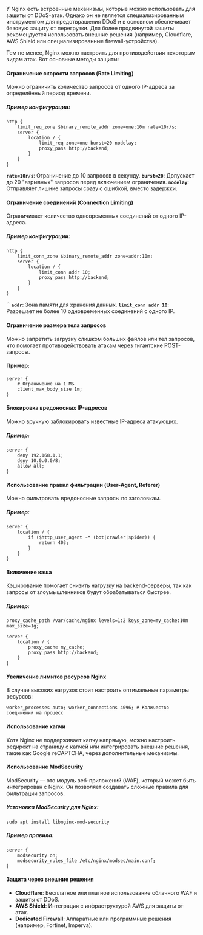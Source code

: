У Nginx есть встроенные механизмы, которые можно использовать для защиты от DDoS-атак. Однако он не является специализированным инструментом для предотвращения DDoS и в основном обеспечивает базовую защиту от перегрузки. Для более продвинутой защиты рекомендуется использовать внешние решения (например, Cloudflare, AWS Shield или специализированные firewall-устройства).

Тем не менее, Nginx можно настроить для противодействия некоторым видам атак. Вот основные методы защиты:
#### Ограничение скорости запросов (Rate Limiting)

Можно ограничить количество запросов от одного IP-адреса за определённый период времени.
##### Пример конфигурации:

```
http {     
	limit_req_zone $binary_remote_addr zone=one:10m rate=10r/s;      
	server {         
		location / {             
			limit_req zone=one burst=20 nodelay;             
			proxy_pass http://backend;         
		}     
	} 
}
```

 **`rate=10r/s`**: Ограничение до 10 запросов в секунду.
 **`burst=20`**: Допускает до 20 "взрывных" запросов перед включением ограничения.
 **`nodelay`**: Отправляет лишние запросы сразу с ошибкой, вместо задержки.
#### Ограничение соединений (Connection Limiting)

Ограничивает количество одновременных соединений от одного IP-адреса.
##### Пример конфигурации:
```
http {     
	limit_conn_zone $binary_remote_addr zone=addr:10m;      
	server {         
		location / {             
			limit_conn addr 10;             
			proxy_pass http://backend;         
		}     
	} 
}
```
``
 **`addr`**: Зона памяти для хранения данных.
 **`limit_conn addr 10`**: Разрешает не более 10 одновременных соединений с одного IP.
#### Ограничение размера тела запросов

Можно запретить загрузку слишком больших файлов или тел запросов, что помогает противодействовать атакам через гигантские POST-запросы.
#### Пример:

```
server {
	# Ограничение на 1 МБ
	client_max_body_size 1m;	
}
```
#### Блокировка вредоносных IP-адресов

Можно вручную заблокировать известные IP-адреса атакующих.
##### Пример:
```
server {     
	deny 192.168.1.1;     
	deny 10.0.0.0/8;     
	allow all; 
}
```

#### Использование правил фильтрации (User-Agent, Referer)

Можно фильтровать вредоносные запросы по заголовкам.
##### Пример:

```
server {     
	location / {         
		if ($http_user_agent ~* (bot|crawler|spider)) {             
			return 403;         
		}     
	} 
}
```

#### Включение кэша

Кэширование помогает снизить нагрузку на backend-серверы, так как запросы от злоумышленников будут обрабатываться быстрее.

##### Пример:
```
proxy_cache_path /var/cache/nginx levels=1:2 keys_zone=my_cache:10m max_size=1g;

server {     
	location / {         
		proxy_cache my_cache;         
		proxy_pass http://backend;     
	} 
}
```
#### Увеличение лимитов ресурсов Nginx

В случае высоких нагрузок стоит настроить оптимальные параметры ресурсов:

`worker_processes auto; worker_connections 4096; # Количество соединений на процесс`
#### Использование капчи

Хотя Nginx не поддерживает капчу напрямую, можно настроить редирект на страницу с капчей или интегрировать внешние решения, такие как Google reCAPTCHA, через дополнительные механизмы.
#### Использование ModSecurity

ModSecurity — это модуль веб-приложений (WAF), который может быть интегрирован с Nginx. Он позволяет создавать сложные правила для фильтрации запросов.

##### Установка ModSecurity для Nginx:

`sudo apt install libnginx-mod-security`

##### Пример правила:
```
server {     
	modsecurity on;     
	modsecurity_rules_file /etc/nginx/modsec/main.conf; 
}
```
#### Защита через внешние решения

- **Cloudflare**: Бесплатное или платное использование облачного WAF и защиты от DDoS.
- **AWS Shield**: Интеграция с инфраструктурой AWS для защиты от атак.
- **Dedicated Firewall**: Аппаратные или программные решения (например, Fortinet, Imperva).
